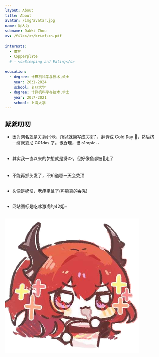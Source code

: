 ```yaml
---
layout: About
title: About
avatar: /img/avatar.jpg
name: 周大为
subname: DaWei Zhou
cv: /files/cv/brief/cn.pdf

interests:
  - 魔方
  - Copperplate
  # - <s>Sleeping and Eating</s>

education:
  - degree: 计算机科学与技术,硕士
    year: 2021-2024
    school: 复旦大学
  - degree: 计算机科学与技术,学士
    year: 2017-2021
    school: 上海大学
---
```



## 絮絮叨叨

- 因为网名就是`天凉好个秋`，所以就简写成`天凉`了，翻译成 Cold Day 🍁，然后挤一挤就变成 C01day 了。很合理，很 s1mple ~
<br/><br/>

- 其实我一直以来的梦想就是摸🐟，但好像鱼都被🎣走了
<br/><br/>

- 不能再抓头发了，不知道哪一天会秃顶
<br/><br/>

- 头像是奶切，老痒痒鼠了(~~可能真的会秃~~)
<br/><br/>

- 网站图标是吃冰激凌的42姐~
<br/><br/>

![](/img/logo.png)
  

